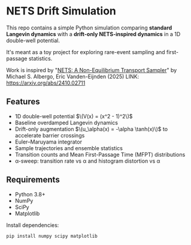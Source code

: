 # NETS Drift Simulation

This repo contains a simple Python simulation comparing **standard Langevin dynamics** with a **drift-only NETS-inspired dynamics** in a 1D double-well potential.  

It's meant as a toy project for exploring rare-event sampling and first-passage statistics.

Work is inspired by "[NETS: A Non-Equilibrium Transport Sampler](https://arxiv.org/abs/2410.02711)" by Michael S. Albergo, Eric Vanden-Eijnden (2025)
LINK: https://arxiv.org/abs/2410.02711

## Features

- 1D double-well potential $\(V(x) = (x^2 - 1)^2\)$
- Baseline overdamped Langevin dynamics
- Drift-only augmentation $\(u_\alpha(x) = -\alpha \tanh(x)\)$ to accelerate barrier crossings
- Euler–Maruyama integrator
- Sample trajectories and ensemble statistics
- Transition counts and Mean First-Passage Time (MFPT) distributions
- α-sweep: transition rate vs α and histogram distortion vs α

## Requirements

- Python 3.8+
- NumPy
- SciPy
- Matplotlib

Install dependencies:

```bash
pip install numpy scipy matplotlib
